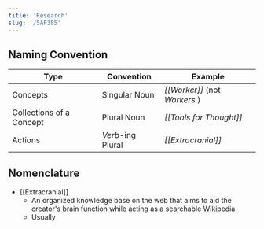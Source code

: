 ```yaml
---
title: 'Research'
slug: '/5AF385'
---
```


## Naming Convention

| Type                     | Convention        | Example                       |
| ------------------------ | ----------------- | ----------------------------- |
| Concepts                 | Singular Noun     | _[[Worker]]_ (not _Workers_.) |
| Collections of a Concept | Plural Noun       | _[[Tools for Thought]]_       |
| Actions                  | _Verb_-ing Plural | _[[Extracranial]]_            |

## Nomenclature

- [[Extracranial]]
  - An organized knowledge base on the web that aims to aid the creator's brain function while acting as a searchable Wikipedia.
  - Usually
